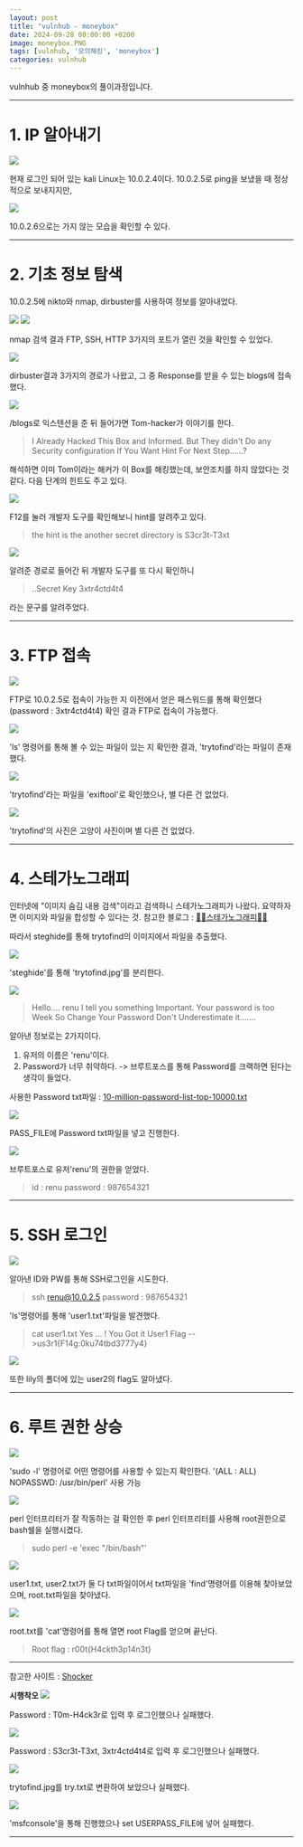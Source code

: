 ```yaml
---
layout: post
title: "vulnhub - moneybox"
date: 2024-09-28 00:00:00 +0200
image: moneybox.PNG
tags: [vulnhub, '모의해킹', 'moneybox']
categories: vulnhub
---
```

vulnhub 중 moneybox의 풀이과정입니다.

***

# 1. IP 알아내기

![]({{site.baseurl}}/images/moneybox/1_1.png)

현재 로그인 되어 있는 kali Linux는 10.0.2.4이다.
10.0.2.5로 ping을 보냈을 때 정상적으로 보내지지만,

![]({{site.baseurl}}/images/moneybox/1_2.png)

10.0.2.6으로는 가지 않는 모습을 확인할 수 있다.

***

# 2. 기초 정보 탐색

10.0.2.5에 nikto와 nmap, dirbuster를 사용하여 정보를 알아내었다.

![]({{site.baseurl}}/images/moneybox/2_0.png)
![]({{site.baseurl}}/images/moneybox/2_1.png)

nmap 검색 결과 FTP, SSH, HTTP 3가지의 포트가 열린 것을 확인할 수 있었다.

![]({{site.baseurl}}/images/moneybox/2_2.png)

dirbuster결과 3가지의 경로가 나왔고, 그 중 Response를 받을 수 있는 blogs에 접속했다.

![]({{site.baseurl}}/images/moneybox/2_3.png)

/blogs로 익스텐션을 준 뒤 들어가면 Tom-hacker가 이야기를 한다.

> I Already Hacked This Box and Informed. 
But They didn't Do any Security configuration
If You Want Hint For Next Step......?

해석하면 이미 Tom이라는 해커가 이 Box를 해킹했는데,
보안조치를 하지 않았다는 것 같다.
다음 단계의 힌트도 주고 있다.

![]({{site.baseurl}}/images/moneybox/2_4_2.png)

F12를 눌러 개발자 도구를 확인해보니 hint를 알려주고 있다.
> the hint is the another secret directory is S3cr3t-T3xt

![]({{site.baseurl}}/images/moneybox/2_5.png)

알려준 경로로 들어간 뒤 개발자 도구를 또 다시 확인하니
> ..Secret Key 3xtr4ctd4t4

라는 문구를 알려주었다.

***

# 3. FTP 접속

![]({{site.baseurl}}/images/moneybox/3_1.png)

FTP로 10.0.2.5로 접속이 가능한 지 이전에서 얻은 패스워드를 통해 확인했다(password : 3xtr4ctd4t4)
확인 결과 FTP로 접속이 가능했다.

![]({{site.baseurl}}/images/moneybox/3_2.png)

'ls' 명령어를 통해 볼 수 있는 파일이 있는 지 확인한 결과, 'trytofind'라는 파일이 존재했다.

![]({{site.baseurl}}/images/moneybox/3_2_1.png)

'trytofind'라는 파일을 'exiftool'로 확인했으나, 별 다른 건 없었다.

![]({{site.baseurl}}/images/moneybox/3_3.png)

'trytofind'의 사진은 고양이 사진이며 별 다른 건 없었다.

***

# 4. 스테가노그래피

인터넷에 "이미지 숨김 내용 검색"이라고 검색하니 스테가노그래피가 나왔다.
요약하자면 이미지와 파일을 합성할 수 있다는 것.
참고한 블로그 : [🕵🏼스테가노그래피🕵🏼][steganography]

따라서 steghide를 통해 trytofind의 이미지에서 파일을 추출했다.

![]({{site.baseurl}}/images/moneybox/4_1.png)

'steghide'를 통해 'trytofind.jpg'를 분리한다.

![]({{site.baseurl}}/images/moneybox/4_2.png)

>Hello.... renu
I tell you something Important. Your password is too Week So Change Your Password
Don't Underestimate it.......

알아낸 정보로는 2가지이다.
1. 유저의 이름은 'renu'이다.
2. Password가 너무 취약하다.
-> 브루트포스를 통해 Password를 크랙하면 된다는 생각이 들었다.

사용한 Password txt파일 : [10-million-password-list-top-10000.txt][passwordcrack]


![]({{site.baseurl}}/images/moneybox/4_4.png)

PASS_FILE에 Password txt파일을 넣고 진행한다.

![]({{site.baseurl}}/images/moneybox/4_5.png)

브루트포스로 유저'renu'의 권한을 얻었다.
>id : renu
password : 987654321

***

# 5. SSH 로그인


![]({{site.baseurl}}/images/moneybox/5_1.png)

알아낸 ID와 PW를 통해 SSH로그인을 시도한다.
>ssh renu@10.0.2.5
password : 987654321

'ls'명령어를 통해 'user1.txt'파일을 발견했다.
>cat user1.txt
Yes ... !
You Got it User1 Flag
-->us3r1{F14g:0ku74tbd3777y4}

![]({{site.baseurl}}/images/moneybox/5_2.png)

또한 lily의 폴더에 있는 user2의 flag도 알아냈다.


***

# 6. 루트 권한 상승

![]({{site.baseurl}}/images/moneybox/5_3.png)

'sudo -l' 명령어로 어떤 명령어를 사용할 수 있는지 확인한다.
'(ALL : ALL) NOPASSWD: /usr/bin/perl' 사용 가능

![]({{site.baseurl}}/images/moneybox/5_5.png)

perl 인터프리터가 잘 작동하는 걸 확인한 후
perl 인터프리터를 사용해 root권한으로 bash쉘을 실행시켰다.
>sudo perl -e 'exec "/bin/bash"'

![]({{site.baseurl}}/images/moneybox/5_6.png)

user1.txt, user2.txt가 둘 다 txt파일이어서
txt파일을 'find'명령어를 이용해 찾아보았으며,
root.txt파일을 찾아냈다.

![]({{site.baseurl}}/images/moneybox/5_7.png)

root.txt를 'cat'명령어를 통해 열면 root Flag를 얻으며 끝난다.
>Root flag : r00t{H4ckth3p14n3t}

***

참고한 사이트 : [Shocker][perl]

**시행착오**
![]({{site.baseurl}}/images/moneybox/2_4_1.png)

Password : T0m-H4ck3r로 입력 후 로그인했으나 실패했다.

![]({{site.baseurl}}/images/moneybox/2_5_1.png)

Password : S3cr3t-T3xt, 3xtr4ctd4t4로 입력 후 로그인했으나 실패했다.

![]({{site.baseurl}}/images/moneybox/3_4_1.png)

trytofind.jpg를 try.txt로 변환하여 보았으나 실패했다.

![]({{site.baseurl}}/images/moneybox/4_3.png)

'msfconsole'을 통해 진행했으나 set USERPASS_FILE에 넣어 실패했다.

***


[steganography]:https://1000sj.tistory.com/234
[passwordcrack]:https://github.com/danielmiessler/SecLists/blob/master/Passwords/Common-Credentials/10-million-password-list-top-10000.txt
[perl]:https://kw470.tistory.com/201
<!-- Jekyll also offers powerful support for code snippets:

{% highlight ruby %}
def print_hi(name)
  puts "Hi, #{name}"
end
print_hi('Tom')
#=> prints 'Hi, Tom' to STDOUT.
{% endhighlight %}

Check out the [Jekyll docs][jekyll-docs] for more info on how to get the most out of Jekyll. File all bugs/feature requests at [Jekyll’s GitHub repo][jekyll-gh]. If you have questions, you can ask them on [Jekyll Talk][jekyll-talk].

[jekyll-docs]: https://hudi.blog/mysql-no-order-by-no-sorting-guarantee/
[jekyll-gh]:   https://github.com/jekyll/jekyll
[jekyll-talk]: https://talk.jekyllrb.com/ -->
